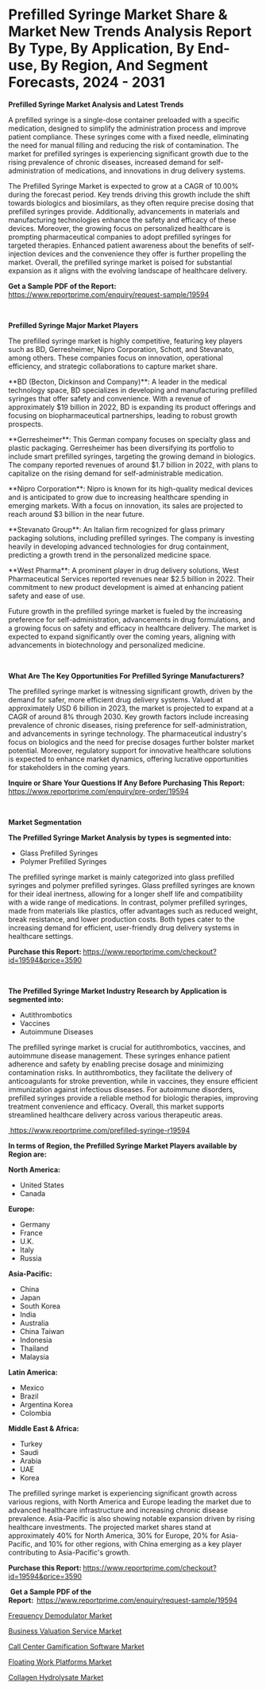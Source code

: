 <p><h1>Prefilled Syringe Market Share & Market New Trends Analysis Report By Type, By Application, By End-use, By Region, And Segment Forecasts, 2024 - 2031</h1></p><p><strong>Prefilled Syringe Market Analysis and Latest Trends</strong></p>
<p><p>A prefilled syringe is a single-dose container preloaded with a specific medication, designed to simplify the administration process and improve patient compliance. These syringes come with a fixed needle, eliminating the need for manual filling and reducing the risk of contamination. The market for prefilled syringes is experiencing significant growth due to the rising prevalence of chronic diseases, increased demand for self-administration of medications, and innovations in drug delivery systems.</p><p>The Prefilled Syringe Market is expected to grow at a CAGR of 10.00% during the forecast period. Key trends driving this growth include the shift towards biologics and biosimilars, as they often require precise dosing that prefilled syringes provide. Additionally, advancements in materials and manufacturing technologies enhance the safety and efficacy of these devices. Moreover, the growing focus on personalized healthcare is prompting pharmaceutical companies to adopt prefilled syringes for targeted therapies. Enhanced patient awareness about the benefits of self-injection devices and the convenience they offer is further propelling the market. Overall, the prefilled syringe market is poised for substantial expansion as it aligns with the evolving landscape of healthcare delivery.</p></p>
<p><strong>Get a Sample PDF of the Report:&nbsp;</strong> <a href="https://www.reportprime.com/enquiry/request-sample/19594?utm_campaign=62&utm_medium=2&utm_source=Github&utm_content=ia&utm_term=23112024&utm_id=prefilled-syringe">https://www.reportprime.com/enquiry/request-sample/19594</a></p>
<p>&nbsp;</p>
<p><strong>Prefilled Syringe Major Market Players</strong></p>
<p><p>The prefilled syringe market is highly competitive, featuring key players such as BD, Gerresheimer, Nipro Corporation, Schott, and Stevanato, among others. These companies focus on innovation, operational efficiency, and strategic collaborations to capture market share.</p><p>**BD (Becton, Dickinson and Company)**: A leader in the medical technology space, BD specializes in developing and manufacturing prefilled syringes that offer safety and convenience. With a revenue of approximately $19 billion in 2022, BD is expanding its product offerings and focusing on biopharmaceutical partnerships, leading to robust growth prospects.</p><p>**Gerresheimer**: This German company focuses on specialty glass and plastic packaging. Gerresheimer has been diversifying its portfolio to include smart prefilled syringes, targeting the growing demand in biologics. The company reported revenues of around $1.7 billion in 2022, with plans to capitalize on the rising demand for self-administrable medication.</p><p>**Nipro Corporation**: Nipro is known for its high-quality medical devices and is anticipated to grow due to increasing healthcare spending in emerging markets. With a focus on innovation, its sales are projected to reach around $3 billion in the near future.</p><p>**Stevanato Group**: An Italian firm recognized for glass primary packaging solutions, including prefilled syringes. The company is investing heavily in developing advanced technologies for drug containment, predicting a growth trend in the personalized medicine space.</p><p>**West Pharma**: A prominent player in drug delivery solutions, West Pharmaceutical Services reported revenues near $2.5 billion in 2022. Their commitment to new product development is aimed at enhancing patient safety and ease of use.</p><p>Future growth in the prefilled syringe market is fueled by the increasing preference for self-administration, advancements in drug formulations, and a growing focus on safety and efficacy in healthcare delivery. The market is expected to expand significantly over the coming years, aligning with advancements in biotechnology and personalized medicine.</p></p>
<p>&nbsp;</p>
<p><strong>What Are The Key Opportunities For Prefilled Syringe Manufacturers?</strong></p>
<p><p>The prefilled syringe market is witnessing significant growth, driven by the demand for safer, more efficient drug delivery systems. Valued at approximately USD 6 billion in 2023, the market is projected to expand at a CAGR of around 8% through 2030. Key growth factors include increasing prevalence of chronic diseases, rising preference for self-administration, and advancements in syringe technology. The pharmaceutical industry's focus on biologics and the need for precise dosages further bolster market potential. Moreover, regulatory support for innovative healthcare solutions is expected to enhance market dynamics, offering lucrative opportunities for stakeholders in the coming years.</p></p>
<p><strong>Inquire or Share Your Questions If Any Before Purchasing This Report:</strong> <a href="https://www.reportprime.com/enquiry/pre-order/19594?utm_campaign=62&utm_medium=2&utm_source=Github&utm_content=ia&utm_term=23112024&utm_id=prefilled-syringe">https://www.reportprime.com/enquiry/pre-order/19594</a></p>
<p>&nbsp;</p>
<p><strong>Market Segmentation</strong></p>
<p><strong>The Prefilled Syringe Market Analysis by types is segmented into:</strong></p>
<p><ul><li>Glass Prefilled Syringes</li><li>Polymer Prefilled Syringes</li></ul></p>
<p><p>The prefilled syringe market is mainly categorized into glass prefilled syringes and polymer prefilled syringes. Glass prefilled syringes are known for their ideal inertness, allowing for a longer shelf life and compatibility with a wide range of medications. In contrast, polymer prefilled syringes, made from materials like plastics, offer advantages such as reduced weight, break resistance, and lower production costs. Both types cater to the increasing demand for efficient, user-friendly drug delivery systems in healthcare settings.</p></p>
<p><strong>Purchase this Report:&nbsp;</strong><a href="https://www.reportprime.com/checkout?id=19594&price=3590&utm_campaign=62&utm_medium=2&utm_source=Github&utm_content=ia&utm_term=23112024&utm_id=prefilled-syringe">https://www.reportprime.com/checkout?id=19594&price=3590</a></p>
<p>&nbsp;</p>
<p><strong>The Prefilled Syringe Market Industry Research by Application is segmented into:</strong></p>
<p><ul><li>Autithrombotics</li><li>Vaccines</li><li>Autoimmune Diseases</li></ul></p>
<p><p>The prefilled syringe market is crucial for autithrombotics, vaccines, and autoimmune disease management. These syringes enhance patient adherence and safety by enabling precise dosage and minimizing contamination risks. In autithrombotics, they facilitate the delivery of anticoagulants for stroke prevention, while in vaccines, they ensure efficient immunization against infectious diseases. For autoimmune disorders, prefilled syringes provide a reliable method for biologic therapies, improving treatment convenience and efficacy. Overall, this market supports streamlined healthcare delivery across various therapeutic areas.</p></p>
<p><a href="https://www.reportprime.com/prefilled-syringe-r19594?utm_campaign=62&utm_medium=2&utm_source=Github&utm_content=ia&utm_term=23112024&utm_id=prefilled-syringe">&nbsp;https://www.reportprime.com/prefilled-syringe-r19594</a></p>
<p><strong>In terms of Region, the Prefilled Syringe Market Players available by Region are:</strong></p>
<p>
    <p> <strong> North America: </strong>
        <ul>
            <li>United States</li>
            <li>Canada</li>
        </ul>
        </p> 
    <p> <strong> Europe: </strong>
        <ul>
            <li>Germany</li>
            <li>France</li>
            <li>U.K.</li>
            <li>Italy</li>
            <li>Russia</li>
        </ul>
        </p> 
    <p> <strong> Asia-Pacific: </strong>
        <ul>
            <li>China</li>
            <li>Japan</li>
            <li>South Korea</li>
            <li>India</li>
            <li>Australia</li>
            <li>China Taiwan</li>
            <li>Indonesia</li>
            <li>Thailand</li>
            <li>Malaysia</li>
        </ul>
        </p> 
    <p> <strong> Latin America: </strong>
        <ul>
            <li>Mexico</li>
            <li>Brazil</li>
            <li>Argentina Korea</li>
            <li>Colombia</li>
        </ul>
        </p> 
    <p> <strong> Middle East & Africa: </strong>
        <ul>
            <li>Turkey</li>
            <li>Saudi</li>
            <li>Arabia</li>
            <li>UAE</li>
            <li>Korea</li>
        </ul>
    </p>
    </p>
<p><p>The prefilled syringe market is experiencing significant growth across various regions, with North America and Europe leading the market due to advanced healthcare infrastructure and increasing chronic disease prevalence. Asia-Pacific is also showing notable expansion driven by rising healthcare investments. The projected market shares stand at approximately 40% for North America, 30% for Europe, 20% for Asia-Pacific, and 10% for other regions, with China emerging as a key player contributing to Asia-Pacific's growth.</p></p>
<p><strong>Purchase this Report: </strong><a href="https://www.reportprime.com/checkout?id=19594&price=3590&utm_campaign=62&utm_medium=2&utm_source=Github&utm_content=ia&utm_term=23112024&utm_id=prefilled-syringe">https://www.reportprime.com/checkout?id=19594&price=3590</a></p>
<p>&nbsp;<strong>Get a Sample PDF of the Report:&nbsp;&nbsp;</strong><a href="https://www.reportprime.com/enquiry/request-sample/19594?utm_campaign=62&utm_medium=2&utm_source=Github&utm_content=ia&utm_term=23112024&utm_id=prefilled-syringe">https://www.reportprime.com/enquiry/request-sample/19594</a></p>
<p><strong></strong></p>
<p><p><a href="https://www.linkedin.com/pulse/assessing-frequency-demodulator-market-segmentation-type-ouwxc?utm_campaign=62&utm_medium=2&utm_source=Github&utm_content=ia&utm_term=23112024&utm_id=prefilled-syringe">Frequency Demodulator Market</a></p><p><a href="https://issuu.com/reportprime-2/docs/business-valuation-service-market-s_6411ca02e91a3a?utm_campaign=62&utm_medium=2&utm_source=Github&utm_content=ia&utm_term=23112024&utm_id=prefilled-syringe">Business Valuation Service Market</a></p><p><a href="https://issuu.com/reportprime-2/docs/call-center-gamification-software-m_7fdcd45200dcbd?utm_campaign=62&utm_medium=2&utm_source=Github&utm_content=ia&utm_term=23112024&utm_id=prefilled-syringe">Call Center Gamification Software Market</a></p><p><a href="https://www.linkedin.com/pulse/projected-growth-floating-work-platforms-market-size-drivers-kbqqe?utm_campaign=62&utm_medium=2&utm_source=Github&utm_content=ia&utm_term=23112024&utm_id=prefilled-syringe">Floating Work Platforms Market</a></p><p><a href="https://github.com/wileonie19657/Market-Research-Report-List-1/blob/main/collagen-hydrolysate-market.md?utm_campaign=62&utm_medium=2&utm_source=Github&utm_content=ia&utm_term=23112024&utm_id=prefilled-syringe">Collagen Hydrolysate Market</a></p></p>